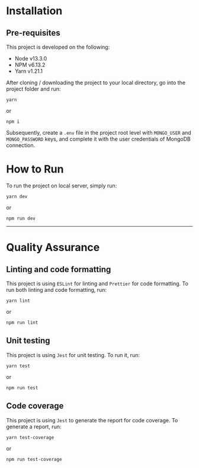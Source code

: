 # Installation

## Pre-requisites
This project is developed on the following:
* Node v13.3.0
* NPM v6.13.2
* Yarn v1.21.1

After cloning / downloading the project to your local directory, go into the project folder and run:

```
yarn
```
or
```
npm i
```

Subsequently, create a `.env` file in the project root level with `MONGO_USER` and `MONGO_PASSWORD` keys, and complete it with the user credentials of MongoDB connection.

# How to Run

To run the project on local server, simply run:

```
yarn dev
```
or
```
npm run dev
```

****
# Quality Assurance

## Linting and code formatting

This project is using `ESLint` for linting and `Prettier` for code formatting. To run both linting and code formatting, run:

```
yarn lint
```
or
```
npm run lint
```

## Unit testing

This project is using `Jest` for unit testing. To run it, run:

```
yarn test
```
or
```
npm run test
```

## Code coverage

This project is using `Jest` to generate the report for code coverage. To generate a report, run:

```
yarn test-coverage
```
or
```
npm run test-coverage
```
